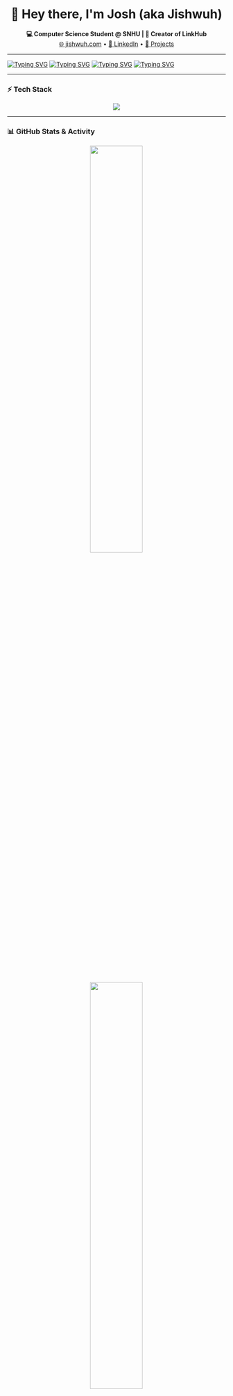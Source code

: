 <!-- Profile README for github.com/Jishwuh -->

<h1 align="center">👋 Hey there, I'm Josh (aka Jishwuh)</h1>

<p align="center">
  <b>💻 Computer Science Student @ SNHU | 🧠 Creator of LinkHub</b><br>
  <a href="https://jishwuh.com">🌐 jishwuh.com</a> • 
  <a href="https://www.linkedin.com/in/joshua-niyazov-85a043260/">💼 LinkedIn</a> • 
  <a href="https://github.com/Jishwuh?tab=repositories">📁 Projects</a>
</p>

---

<a href="https://git.io/typing-svg"><img src="https://readme-typing-svg.demolab.com?font=Fira+Code&pause=1000&color=9100F7&width=435&lines=Backend+%26+APIs" alt="Typing SVG" /></a>
<a href="https://git.io/typing-svg"><img src="https://readme-typing-svg.demolab.com?font=Fira+Code&pause=1000&color=9100F7&width=435&lines=SQL+%E2%80%A2+MongoDB+%E2%80%A2+Python" alt="Typing SVG" /></a>
<a href="https://git.io/typing-svg"><img src="https://readme-typing-svg.demolab.com?font=Fira+Code&pause=1000&color=9100F7&width=435&lines=Always+Learning" alt="Typing SVG" /></a>
<a href="https://git.io/typing-svg"><img src="https://readme-typing-svg.demolab.com?font=Fira+Code&pause=1000&color=9100F7&width=435&lines=Automating+Everything" alt="Typing SVG" /></a>

---

### ⚡ Tech Stack

<p align="center">
  <img src="https://skillicons.dev/icons?i=python,java,cpp,nodejs,js,html,css,discord,sqlite,mongodb,vscode,pycharm,git,github" />
</p>

---

### 📊 GitHub Stats & Activity

<p align="center">
  <img width="49%" src="https://github-readme-stats.vercel.app/api?username=Jishwuh&show_icons=true&theme=tokyonight&hide_border=true&count_private=true" />
</p>

<p align="center">
  <img width="49%" src="https://github-readme-streak-stats.herokuapp.com/?user=Jishwuh&theme=tokyonight&hide_border=true" />
</p>

<p align="center">
  <img src="https://github-readme-stats.vercel.app/api/top-langs/?username=Jishwuh&layout=compact&theme=tokyonight&hide_border=true" />
</p>

---

### 🧩 Featured Projects

- 🔗 **[LinkHub](https://github.com/Jishwuh/LinkHub)** – Self-hostable “link-in-bio” with dynamic embeds and admin controls  
- 🤖 **Discord Automation Tools** – Utility cogs, database integration, and event listeners  
- 🧠 **AI & Data Projects** – MongoDB dashboards, Python AI models, and SQL filters  

---

### 🌱 Currently Working On

- 🕸️ React and Next.js
- 🔐 Advanced cybersecurity concepts
- 💾 HackPrinceton Fall 2025

---

### ✨ Fun Facts

- 🐍 My first language was **Python** (and I still use it daily).  
- 💡 I enjoy debugging and reverse-engineering more than writing new code.  
- 🎵 Outside of coding, I love **Gaming (FPS Games)**, **Star Wars**, and **Working on Cars and PC's!**

---

<p align="center">
  <img src="https://komarev.com/ghpvc/?username=Jishwuh&color=blueviolet&style=for-the-badge&label=PROFILE+VIEWS" />
</p>

<p align="center">
  <i>“Build things that make life simpler, smarter, and just a little cooler.”</i>
</p>

---

<h3 align="center">⚡ Let's Connect</h3>
<p align="center">
  <a href="https://www.linkedin.com/in/joshua-niyazov-85a043260/"><img src="https://img.shields.io/badge/LinkedIn-Joshua%20Niyazov-0077B5?style=for-the-badge&logo=linkedin" /></a>
  <a href="https://jishwuh.com"><img src="https://img.shields.io/badge/Website-jishwuh.com-8A2BE2?style=for-the-badge&logo=google-chrome" /></a>
</p>
